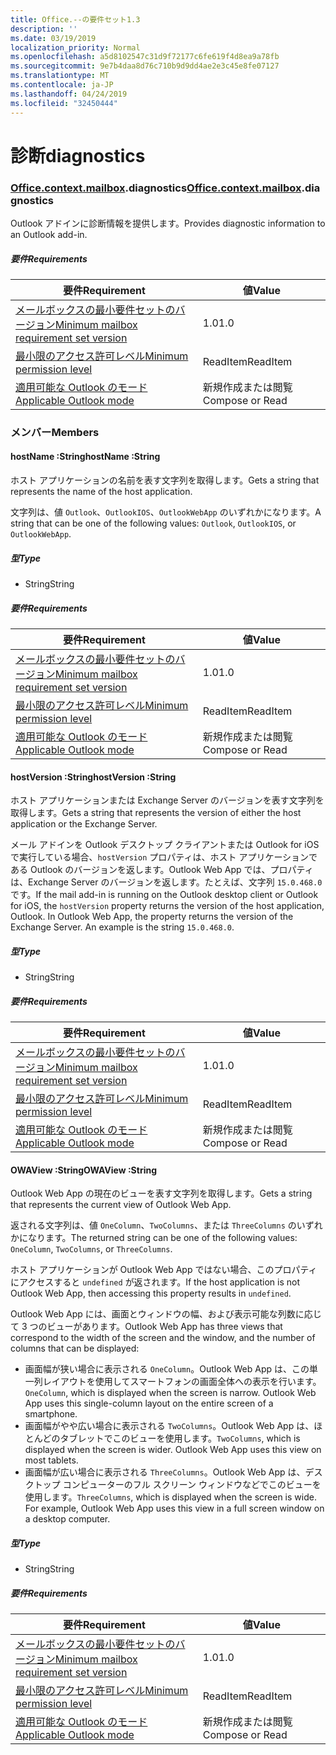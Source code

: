 ```yaml
---
title: Office.--の要件セット1.3
description: ''
ms.date: 03/19/2019
localization_priority: Normal
ms.openlocfilehash: a5d8102547c31d9f72177c6fe619f4d8ea9a78fb
ms.sourcegitcommit: 9e7b4daa8d76c710b9d9dd4ae2e3c45e8fe07127
ms.translationtype: MT
ms.contentlocale: ja-JP
ms.lasthandoff: 04/24/2019
ms.locfileid: "32450444"
---
```

# <a name="diagnostics"></a><span data-ttu-id="4ec06-102">診断</span><span class="sxs-lookup"><span data-stu-id="4ec06-102">diagnostics</span></span>

### <a name="officeofficemdcontextofficecontextmdmailboxofficecontextmailboxmddiagnostics"></a><span data-ttu-id="4ec06-103">[Office](Office.md)[.context](Office.context.md)[.mailbox](Office.context.mailbox.md).diagnostics</span><span class="sxs-lookup"><span data-stu-id="4ec06-103">[Office](Office.md)[.context](Office.context.md)[.mailbox](Office.context.mailbox.md).diagnostics</span></span>

<span data-ttu-id="4ec06-104">Outlook アドインに診断情報を提供します。</span><span class="sxs-lookup"><span data-stu-id="4ec06-104">Provides diagnostic information to an Outlook add-in.</span></span>

##### <a name="requirements"></a><span data-ttu-id="4ec06-105">要件</span><span class="sxs-lookup"><span data-stu-id="4ec06-105">Requirements</span></span>

|<span data-ttu-id="4ec06-106">要件</span><span class="sxs-lookup"><span data-stu-id="4ec06-106">Requirement</span></span>| <span data-ttu-id="4ec06-107">値</span><span class="sxs-lookup"><span data-stu-id="4ec06-107">Value</span></span>|
|---|---|
|[<span data-ttu-id="4ec06-108">メールボックスの最小要件セットのバージョン</span><span class="sxs-lookup"><span data-stu-id="4ec06-108">Minimum mailbox requirement set version</span></span>](/office/dev/add-ins/reference/requirement-sets/outlook-api-requirement-sets)| <span data-ttu-id="4ec06-109">1.0</span><span class="sxs-lookup"><span data-stu-id="4ec06-109">1.0</span></span>|
|[<span data-ttu-id="4ec06-110">最小限のアクセス許可レベル</span><span class="sxs-lookup"><span data-stu-id="4ec06-110">Minimum permission level</span></span>](/outlook/add-ins/understanding-outlook-add-in-permissions)| <span data-ttu-id="4ec06-111">ReadItem</span><span class="sxs-lookup"><span data-stu-id="4ec06-111">ReadItem</span></span>|
|[<span data-ttu-id="4ec06-112">適用可能な Outlook のモード</span><span class="sxs-lookup"><span data-stu-id="4ec06-112">Applicable Outlook mode</span></span>](/outlook/add-ins/#extension-points)| <span data-ttu-id="4ec06-113">新規作成または閲覧</span><span class="sxs-lookup"><span data-stu-id="4ec06-113">Compose or Read</span></span>|

### <a name="members"></a><span data-ttu-id="4ec06-114">メンバー</span><span class="sxs-lookup"><span data-stu-id="4ec06-114">Members</span></span>

####  <a name="hostname-string"></a><span data-ttu-id="4ec06-115">hostName :String</span><span class="sxs-lookup"><span data-stu-id="4ec06-115">hostName :String</span></span>

<span data-ttu-id="4ec06-116">ホスト アプリケーションの名前を表す文字列を取得します。</span><span class="sxs-lookup"><span data-stu-id="4ec06-116">Gets a string that represents the name of the host application.</span></span>

<span data-ttu-id="4ec06-117">文字列は、値 `Outlook`、`OutlookIOS`、`OutlookWebApp` のいずれかになります。</span><span class="sxs-lookup"><span data-stu-id="4ec06-117">A string that can be one of the following values: `Outlook`, `OutlookIOS`, or `OutlookWebApp`.</span></span>

##### <a name="type"></a><span data-ttu-id="4ec06-118">型</span><span class="sxs-lookup"><span data-stu-id="4ec06-118">Type</span></span>

*   <span data-ttu-id="4ec06-119">String</span><span class="sxs-lookup"><span data-stu-id="4ec06-119">String</span></span>

##### <a name="requirements"></a><span data-ttu-id="4ec06-120">要件</span><span class="sxs-lookup"><span data-stu-id="4ec06-120">Requirements</span></span>

|<span data-ttu-id="4ec06-121">要件</span><span class="sxs-lookup"><span data-stu-id="4ec06-121">Requirement</span></span>| <span data-ttu-id="4ec06-122">値</span><span class="sxs-lookup"><span data-stu-id="4ec06-122">Value</span></span>|
|---|---|
|[<span data-ttu-id="4ec06-123">メールボックスの最小要件セットのバージョン</span><span class="sxs-lookup"><span data-stu-id="4ec06-123">Minimum mailbox requirement set version</span></span>](/office/dev/add-ins/reference/requirement-sets/outlook-api-requirement-sets)| <span data-ttu-id="4ec06-124">1.0</span><span class="sxs-lookup"><span data-stu-id="4ec06-124">1.0</span></span>|
|[<span data-ttu-id="4ec06-125">最小限のアクセス許可レベル</span><span class="sxs-lookup"><span data-stu-id="4ec06-125">Minimum permission level</span></span>](/outlook/add-ins/understanding-outlook-add-in-permissions)| <span data-ttu-id="4ec06-126">ReadItem</span><span class="sxs-lookup"><span data-stu-id="4ec06-126">ReadItem</span></span>|
|[<span data-ttu-id="4ec06-127">適用可能な Outlook のモード</span><span class="sxs-lookup"><span data-stu-id="4ec06-127">Applicable Outlook mode</span></span>](/outlook/add-ins/#extension-points)| <span data-ttu-id="4ec06-128">新規作成または閲覧</span><span class="sxs-lookup"><span data-stu-id="4ec06-128">Compose or Read</span></span>|

####  <a name="hostversion-string"></a><span data-ttu-id="4ec06-129">hostVersion :String</span><span class="sxs-lookup"><span data-stu-id="4ec06-129">hostVersion :String</span></span>

<span data-ttu-id="4ec06-130">ホスト アプリケーションまたは Exchange Server のバージョンを表す文字列を取得します。</span><span class="sxs-lookup"><span data-stu-id="4ec06-130">Gets a string that represents the version of either the host application or the Exchange Server.</span></span>

<span data-ttu-id="4ec06-p101">メール アドインを Outlook デスクトップ クライアントまたは Outlook for iOS で実行している場合、`hostVersion` プロパティは、ホスト アプリケーションである Outlook のバージョンを返します。Outlook Web App では、プロパティは、Exchange Server のバージョンを返します。たとえば、文字列 `15.0.468.0` です。</span><span class="sxs-lookup"><span data-stu-id="4ec06-p101">If the mail add-in is running on the Outlook desktop client or Outlook for iOS, the `hostVersion` property returns the version of the host application, Outlook. In Outlook Web App, the property returns the version of the Exchange Server. An example is the string `15.0.468.0`.</span></span>

##### <a name="type"></a><span data-ttu-id="4ec06-134">型</span><span class="sxs-lookup"><span data-stu-id="4ec06-134">Type</span></span>

*   <span data-ttu-id="4ec06-135">String</span><span class="sxs-lookup"><span data-stu-id="4ec06-135">String</span></span>

##### <a name="requirements"></a><span data-ttu-id="4ec06-136">要件</span><span class="sxs-lookup"><span data-stu-id="4ec06-136">Requirements</span></span>

|<span data-ttu-id="4ec06-137">要件</span><span class="sxs-lookup"><span data-stu-id="4ec06-137">Requirement</span></span>| <span data-ttu-id="4ec06-138">値</span><span class="sxs-lookup"><span data-stu-id="4ec06-138">Value</span></span>|
|---|---|
|[<span data-ttu-id="4ec06-139">メールボックスの最小要件セットのバージョン</span><span class="sxs-lookup"><span data-stu-id="4ec06-139">Minimum mailbox requirement set version</span></span>](/office/dev/add-ins/reference/requirement-sets/outlook-api-requirement-sets)| <span data-ttu-id="4ec06-140">1.0</span><span class="sxs-lookup"><span data-stu-id="4ec06-140">1.0</span></span>|
|[<span data-ttu-id="4ec06-141">最小限のアクセス許可レベル</span><span class="sxs-lookup"><span data-stu-id="4ec06-141">Minimum permission level</span></span>](/outlook/add-ins/understanding-outlook-add-in-permissions)| <span data-ttu-id="4ec06-142">ReadItem</span><span class="sxs-lookup"><span data-stu-id="4ec06-142">ReadItem</span></span>|
|[<span data-ttu-id="4ec06-143">適用可能な Outlook のモード</span><span class="sxs-lookup"><span data-stu-id="4ec06-143">Applicable Outlook mode</span></span>](/outlook/add-ins/#extension-points)| <span data-ttu-id="4ec06-144">新規作成または閲覧</span><span class="sxs-lookup"><span data-stu-id="4ec06-144">Compose or Read</span></span>|

####  <a name="owaview-string"></a><span data-ttu-id="4ec06-145">OWAView :String</span><span class="sxs-lookup"><span data-stu-id="4ec06-145">OWAView :String</span></span>

<span data-ttu-id="4ec06-146">Outlook Web App の現在のビューを表す文字列を取得します。</span><span class="sxs-lookup"><span data-stu-id="4ec06-146">Gets a string that represents the current view of Outlook Web App.</span></span>

<span data-ttu-id="4ec06-147">返される文字列は、値 `OneColumn`、`TwoColumns`、または `ThreeColumns` のいずれかになります。</span><span class="sxs-lookup"><span data-stu-id="4ec06-147">The returned string can be one of the following values: `OneColumn`, `TwoColumns`, or `ThreeColumns`.</span></span>

<span data-ttu-id="4ec06-148">ホスト アプリケーションが Outlook Web App ではない場合、このプロパティにアクセスすると `undefined` が返されます。</span><span class="sxs-lookup"><span data-stu-id="4ec06-148">If the host application is not Outlook Web App, then accessing this property results in `undefined`.</span></span>

<span data-ttu-id="4ec06-149">Outlook Web App には、画面とウィンドウの幅、および表示可能な列数に応じて 3 つのビューがあります。</span><span class="sxs-lookup"><span data-stu-id="4ec06-149">Outlook Web App has three views that correspond to the width of the screen and the window, and the number of columns that can be displayed:</span></span>

*   <span data-ttu-id="4ec06-p102">画面幅が狭い場合に表示される `OneColumn`。Outlook Web App は、この単一列レイアウトを使用してスマートフォンの画面全体への表示を行います。</span><span class="sxs-lookup"><span data-stu-id="4ec06-p102">`OneColumn`, which is displayed when the screen is narrow. Outlook Web App uses this single-column layout on the entire screen of a smartphone.</span></span>
*   <span data-ttu-id="4ec06-p103">画面幅がやや広い場合に表示される `TwoColumns`。Outlook Web App は、ほとんどのタブレットでこのビューを使用します。</span><span class="sxs-lookup"><span data-stu-id="4ec06-p103">`TwoColumns`, which is displayed when the screen is wider. Outlook Web App uses this view on most tablets.</span></span>
*   <span data-ttu-id="4ec06-p104">画面幅が広い場合に表示される `ThreeColumns`。Outlook Web App は、デスクトップ コンピューターのフル スクリーン ウィンドウなどでこのビューを使用します。</span><span class="sxs-lookup"><span data-stu-id="4ec06-p104">`ThreeColumns`, which is displayed when the screen is wide. For example, Outlook Web App uses this view in a full screen window on a desktop computer.</span></span>

##### <a name="type"></a><span data-ttu-id="4ec06-156">型</span><span class="sxs-lookup"><span data-stu-id="4ec06-156">Type</span></span>

*   <span data-ttu-id="4ec06-157">String</span><span class="sxs-lookup"><span data-stu-id="4ec06-157">String</span></span>

##### <a name="requirements"></a><span data-ttu-id="4ec06-158">要件</span><span class="sxs-lookup"><span data-stu-id="4ec06-158">Requirements</span></span>

|<span data-ttu-id="4ec06-159">要件</span><span class="sxs-lookup"><span data-stu-id="4ec06-159">Requirement</span></span>| <span data-ttu-id="4ec06-160">値</span><span class="sxs-lookup"><span data-stu-id="4ec06-160">Value</span></span>|
|---|---|
|[<span data-ttu-id="4ec06-161">メールボックスの最小要件セットのバージョン</span><span class="sxs-lookup"><span data-stu-id="4ec06-161">Minimum mailbox requirement set version</span></span>](/office/dev/add-ins/reference/requirement-sets/outlook-api-requirement-sets)| <span data-ttu-id="4ec06-162">1.0</span><span class="sxs-lookup"><span data-stu-id="4ec06-162">1.0</span></span>|
|[<span data-ttu-id="4ec06-163">最小限のアクセス許可レベル</span><span class="sxs-lookup"><span data-stu-id="4ec06-163">Minimum permission level</span></span>](/outlook/add-ins/understanding-outlook-add-in-permissions)| <span data-ttu-id="4ec06-164">ReadItem</span><span class="sxs-lookup"><span data-stu-id="4ec06-164">ReadItem</span></span>|
|[<span data-ttu-id="4ec06-165">適用可能な Outlook のモード</span><span class="sxs-lookup"><span data-stu-id="4ec06-165">Applicable Outlook mode</span></span>](/outlook/add-ins/#extension-points)| <span data-ttu-id="4ec06-166">新規作成または閲覧</span><span class="sxs-lookup"><span data-stu-id="4ec06-166">Compose or Read</span></span>|
